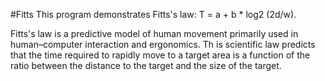 #Fitts
This program demonstrates Fitts's law: T = a + b * log2 (2d/w).

Fitts's law is a predictive model of human movement primarily used in human–computer interaction and ergonomics.
Th is scientific law predicts that the time required to rapidly move to a target area is a function of
the ratio between the distance to the target and the size of the target.